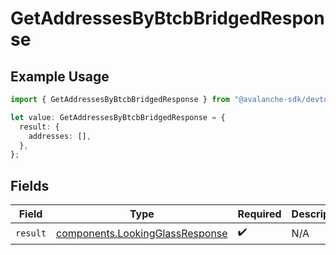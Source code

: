 # GetAddressesByBtcbBridgedResponse

## Example Usage

```typescript
import { GetAddressesByBtcbBridgedResponse } from "@avalanche-sdk/devtools/models/operations";

let value: GetAddressesByBtcbBridgedResponse = {
  result: {
    addresses: [],
  },
};
```

## Fields

| Field                                                                              | Type                                                                               | Required                                                                           | Description                                                                        |
| ---------------------------------------------------------------------------------- | ---------------------------------------------------------------------------------- | ---------------------------------------------------------------------------------- | ---------------------------------------------------------------------------------- |
| `result`                                                                           | [components.LookingGlassResponse](../../models/components/lookingglassresponse.md) | :heavy_check_mark:                                                                 | N/A                                                                                |